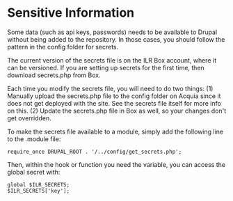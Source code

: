 # Sensitive Information

Some data (such as api keys, passwords) needs to be available to Drupal without being added to the repository. In those cases, you should follow the pattern in the config folder for secrets.

The current version of the secrets file is on the ILR Box account, where it can be versioned. If you are setting up secrets for the first time, then download secrets.php from Box.

Each time you modify the secrets file, you will need to do two things:
(1) Manually upload the secrets.php file to the config folder on Acquia since it does not get deployed with the site. See the secrets file itself for more info on this.
(2) Update the secrets.php file in Box as well, so your changes don't get overridden.

To make the secrets file available to a module, simply add the following line to the .module file:

    require_once DRUPAL_ROOT . '/../config/get_secrets.php';

Then, within the hook or function you need the variable, you can access the global secret with:

    global $ILR_SECRETS;
    $ILR_SECRETS['key'];

